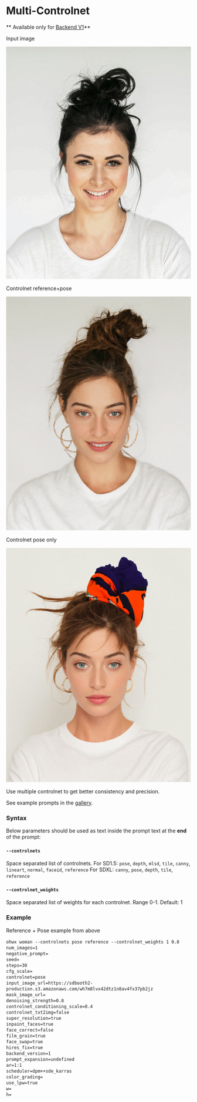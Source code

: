 # Multi-Controlnet 
** Available only for [Backend V1](/docs/features/backend-v1)**

<div style={{ display: "grid", 'grid-template-columns': '1fr 1fr 1fr', gap: '1.5rem' }}>
<div>
<figcaption>Input image</figcaption>

![Input image](./img/multi-controlnet/multicontrolnet-input-image.jpeg)
</div>

<div>
<figcaption>Controlnet reference+pose</figcaption>

![Controlnet reference+pose](./img/multi-controlnet/multicontrolnet-reference-pose.jpeg)
</div>

<div>
<figcaption>Controlnet pose only</figcaption>

![Controlnet pose only](./img/multi-controlnet/multicontrolnet-pose-only.jpeg)
</div>

</div>



Use multiple controlnet to get better consistency and precision.

See example prompts in the [gallery](https://www.astria.ai/gallery?text=controlnets).


### Syntax

Below parameters should be used as text inside the prompt text at the **end** of the prompt:

#### `--controlnets`
Space separated list of controlnets.
For SD1.5: `pose`, `depth`, `mlsd`, `tile`, `canny`, `lineart`, `normal`, `faceid`, `reference`
For SDXL: `canny`, `pose`, `depth`, `tile`, `reference`

#### `--controlnet_weights`
Space separated list of weights for each controlnet. Range 0-1. Default: 1

### Example 
Reference + Pose example from above

```text
ohwx woman --controlnets pose reference --controlnet_weights 1 0.8
num_images=1
negative_prompt=
seed=
steps=30
cfg_scale=
controlnet=pose
input_image_url=https://sdbooth2-production.s3.amazonaws.com/wh7m8lvx42dtz1n8av4fx37pb2jz
mask_image_url=
denoising_strength=0.8
controlnet_conditioning_scale=0.4
controlnet_txt2img=false
super_resolution=true
inpaint_faces=true
face_correct=false
film_grain=true
face_swap=true
hires_fix=true
backend_version=1
prompt_expansion=undefined
ar=1:1
scheduler=dpm++sde_karras
color_grading=
use_lpw=true
w=
h=
```
